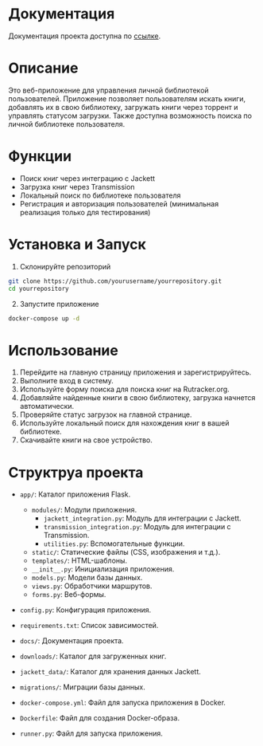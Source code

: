 # Документация
Документация проекта доступна по [ссылке](https://andchch.github.io/Flask-torrent/).

# Описание
Это веб-приложение для управления личной библиотекой пользователей. Приложение позволяет пользователям искать книги, добавлять их в свою библиотеку, загружать книги через торрент и управлять статусом загрузки. Также доступна возможность поиска по личной библиотеке пользователя.

# Функции
 - Поиск книг через интеграцию с Jackett
 - Загрузка книг через Transmission
 - Локальный поиск по библиотеке пользователя
 - Регистрация и авторизация пользователей (минимальная реализация только для тестирования)

# Установка и Запуск
1. Склонируйте репозиторий
```bash
git clone https://github.com/yourusername/yourrepository.git
cd yourrepository
```

2. Запустите приложение
```bash
docker-compose up -d
```

# Использование
1. Перейдите на главную страницу приложения и зарегистрируйтесь.
2. Выполните вход в систему.
3. Используйте форму поиска для поиска книг на Rutracker.org.
4. Добавляйте найденные книги в свою библиотеку, загрузка начнется автоматически.
5. Проверяйте статус загрузок на главной странице.
6. Используйте локальный поиск для нахождения книг в вашей библиотеке.
7. Скачивайте книги на свое устройство.

# Структруа проекта
* `app/`: Каталог приложения Flask.
    * `modules/`: Модули приложения.
        * `jackett_integration.py`: Модуль для интеграции с Jackett.
        * `transmission_integration.py`: Модуль для интеграции с Transmission.
        * `utilities.py`: Вспомогательные функции.
    * `static/`: Статические файлы (CSS, изображения и т.д.).
    * `templates/`: HTML-шаблоны.
    * `__init__.py`: Инициализация приложения.
    * `models.py`: Модели базы данных.
    * `views.py`: Обработчики маршрутов.
    * `forms.py`: Веб-формы.

* `config.py`: Конфигурация приложения.
* `requirements.txt`: Список зависимостей.
* `docs/`: Документация проекта.
* `downloads/`: Каталог для загруженных книг.
* `jackett_data/`: Каталог для хранения данных Jackett.
* `migrations/`: Миграции базы данных.
* `docker-compose.yml`: Файл для запуска приложения в Docker.
* `Dockerfile`: Файл для создания Docker-образа.
* `runner.py`: Файл для запуска приложения.